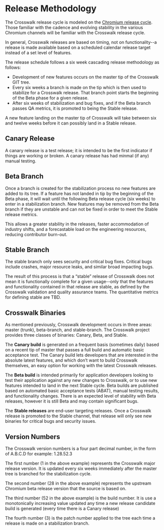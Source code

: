 # Release Methodology
The Crosswalk release cycle is modeled on the [Chromium release cycle](http://techcrunch.com/2011/01/11/google-chrome-release-cycle-slideshow/). Those familiar with the cadence and evolving stability in the various Chromium channels will be familiar with the Crosswalk release cycle.

In general, Crosswalk releases are based on timing, not on functionality--a release is made available based on a scheduled calendar release target instead of a set level of features.

The release schedule follows a six week cascading release methodology as follows: 

* Development of new features occurs on the master tip of the Crosswalk GIT tree. 
* Every six weeks a branch is made on the tip which is then used to stabilize for a Crosswalk release. That branch point starts the beginning of the Beta phase for a given release. 
* After six weeks of stabilization and bug fixes, and if the Beta branch passes QA metrics, it is promoted to being the Stable release. 

A new feature landing on the master tip of Crosswalk will take between six and twelve weeks before it can possibly land in a Stable release.

## Canary Release
A canary release is a test release; it is intended to be the first 
indicator if things are working or broken. A canary release has had 
minmal (if any) manual testing.

## Beta Branch
Once a branch is created for the stabilization process no new features are added to its tree. If a feature has not landed in tip by the beginning of the Beta phase, it will wait until the following Beta release cycle (six weeks) to enter in a stabilization branch. New features may be removed from the Beta branch if they are unstable and can not be fixed in order to meet the Stable release metrics.

This allows a greater stability in the releases, faster accommodation of industry shifts, and a forecastable load on the engineering resources, reducing contributor burn-out.

## Stable Branch
The stable branch only sees security and critical bug fixes. Critical bugs include crashes, major resource leaks, and similar broad impacting bugs.

The result of this process is that a “stable” release of Crosswalk does not mean it is functionally complete for a given usage--only that the features and functionality contained in that release are stable, as defined by the Crosswalk validation and quality assurance teams. The quantitative metrics for defining stable are TBD.

## Crosswalk Binaries
As mentioned previously, Crosswalk development occurs in three areas: master (trunk), beta-branch, and stable-branch. The Crosswalk project provides three classes of binaries: Canary, Beta, and Stable.

The **Canary build** is generated on a frequent basis (sometimes daily) based on a recent tip of master that passes a full build and automatic basic acceptance test. The Canary build lets developers that are interested in the absolute latest features, and which don’t want to build Crosswalk themselves, an easy option for working with the latest Crosswalk releases.

The **Beta build** is intended primarily for application developers looking to test their application against any new changes to Crosswalk, or to use new features intended to land in the next Stable cycle. Beta builds are published based on automated basic acceptance tests (ABAT), manual testing results, and functionality changes. There is an expected level of stability with Beta releases, however it is still Beta and may contain significant bugs.

The **Stable releases** are end-user targeting releases. Once a Crosswalk release is promoted to the Stable channel, that release will only see new binaries for critical bugs and security issues.

## Version Numbers
The Crosswalk version numbers is a four part decimal number, in the form of A.B.C.D for example: 1.28.52.3

The first number (1 in the above example) represents the Crosswalk major release version. It is updated every six weeks immediately after the master tree is branched for the stabilization cycle.

The second number (28 in the above example) represents the upstream Chromium beta release version that the source is based on.

The third number (52 in the above example) is the build number. It is use a monotonically increasing value updated any time a new release candidate build is generated (every time there is a Canary release)

The fourth number (3) is the patch number applied to the tree each time a release is made on a stabilization branch.
